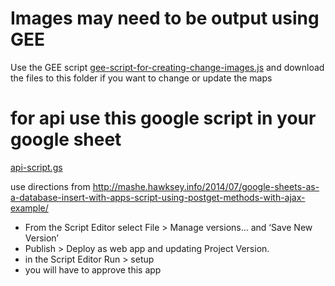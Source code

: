 # Images may need to be output using GEE

Use the GEE script [gee-script-for-creating-change-images.js](../gee-script-for-creating-change-images.js) and download the files to this folder if you want to change or update the maps

# for api use this google script in your google sheet

[api-script.gs](../api-script.gs)

use directions from http://mashe.hawksey.info/2014/07/google-sheets-as-a-database-insert-with-apps-script-using-postget-methods-with-ajax-example/

* From the Script Editor select File > Manage versions… and ‘Save New Version’
* Publish > Deploy as web app and updating Project Version.
* in the Script Editor Run > setup
* you will have to approve this app
